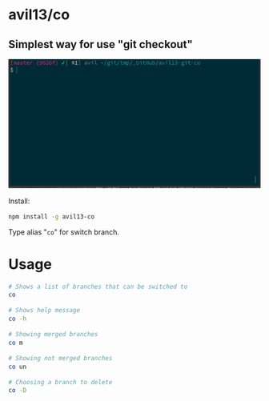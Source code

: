 # avil13/co

## Simplest way for use "git checkout"

![demo](assets/cli-demo.gif)

Install:

```sh
npm install -g avil13-co
```

Type alias "`co`" for switch branch.

# Usage

```sh
# Shows a list of branches that can be switched to
co
```

```sh
# Shows help message
co -h
```

```sh
# Showing merged branches
co m
```

```sh
# Showing not merged branches
co un
```

```sh
# Choosing a branch to delete
co -D
```
